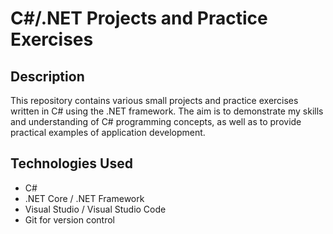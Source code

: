 # C#/.NET Projects and Practice Exercises

## Description
This repository contains various small projects and practice exercises written in C# using the .NET framework. 
The aim is to demonstrate my skills and understanding of C# programming concepts,
as well as to provide practical examples of application development.

## Technologies Used
- C#
- .NET Core / .NET Framework
- Visual Studio / Visual Studio Code
- Git for version control
